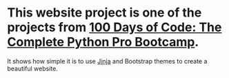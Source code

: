 # This website project is one of the projects from [100 Days of Code: The Complete Python Pro Bootcamp](https://www.udemy.com/course/100-days-of-code/?kw=100+days+python&src=sac&couponCode=LEADERSALE24A).

It shows how simple it is to use [Jinja](https://jinja.palletsprojects.com/en/3.1.x/) and Bootstrap themes to create a beautiful website.
